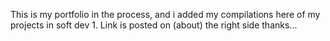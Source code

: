 This is my portfolio in the process, and i added my compilations here of my projects in soft dev 1. Link is posted on (about) the right side thanks...
